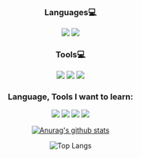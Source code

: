 <div align="center">
  
### Languages💻

  <p>
<image src="https://img.shields.io/badge/Python-blue?style=flat-square&logo=Python&logoColor=white"/>
<image src="https://img.shields.io/badge/postgresql-4169E1?style=flat-square&logo=postgresql&logoColor=white"/>
  </p>

### Tools💻
<p>
<image src="https://img.shields.io/badge/docker-2496ED?style=flat-square&logo=docker&logoColor=white"/>
<image src="https://img.shields.io/badge/pycharm-000000?style=flat-square&logo=pycharm&logoColor=white"/>
<image src="https://img.shields.io/badge/postman-FF6C37?style=flat-square&logo=postman&logoColor=white"/>
</p>
  
### Language, Tools I want to learn:
  <p>
<image src="https://img.shields.io/badge/apachekafka-231F20?style=flat-square&logo=apachekafka&logoColor=white"/>
<image src="https://img.shields.io/badge/tensorflow-FF6F00?style=flat-square&logo=tensorflow&logoColor=white"/>
<image src="https://img.shields.io/badge/React-5cccea?style=flat-square&logo=React&logoColor=white"/>
<image src="https://img.shields.io/badge/AWS-232F3E?style=flat-square&logo=AmazonAWS&logoColor=white"/>
  </p>
  
[![Anurag's github stats](https://github-readme-stats.vercel.app/api?username=suyeonU&hide=contribs,prs)](https://github.com/anuraghazra/github-readme-stats)
</br>

![Top Langs](https://github-readme-stats.vercel.app/api/top-langs/?username=suyeonU&layout=compact)
<!--
**suyeonU/suyeonU** is a ✨ _special_ ✨ repository because its `README.md` (this file) appears on your GitHub profile.

Here are some ideas to get you started:

